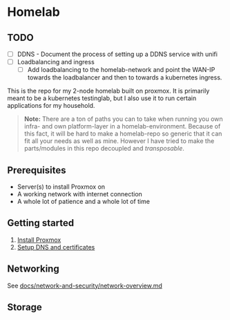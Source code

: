 # Homelab

## TODO

- [ ] DDNS - Document the process of setting up a DDNS service with unifi
- [ ] Loadbalancing and ingress
  - [ ] Add loadbalancing to the homelab-network and point the WAN-IP
        towards the loadbalancer and then to towards a kubernetes ingress.

This is the repo for my 2-node homelab built on proxmox. It is primarily meant
to be a kubernetes testinglab, but I also use it to run certain applications
for my household.

> **Note:** There are a ton of paths you can to take when running you own
> infra- and own platform-layer in a homelab-environment. Because of this fact,
> it will be hard to make a homelab-repo so generic that it can fit all your
> needs as well as mine. However I have tried to make the parts/modules in this
> repo decoupled and *transposable*.

## Prerequisites

- Server(s) to install Proxmox on
- A working network with internet connection
- A whole lot of patience and a whole lot of time

## Getting started

1. [Install Proxmox](docs/proxmox/proxmox-installation.md)
2. [Setup DNS and certificates](docs/network-and-security/dns-and-certificates.md) <!-- markdownlint-disable-line MD013 -->

## Networking

See [docs/network-and-security/network-overview.md](docs/network-and-security/network-overview.md) <!-- markdownlint-disable-line MD013 # Link length != length -->

## Storage
